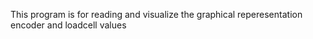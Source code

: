 This program is for reading and visualize the graphical reperesentation encoder and loadcell values
